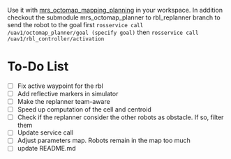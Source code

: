 Use it with
[mrs_octomap_mapping_planning](https://github.com/ctu-mrs/mrs_octomap_mapping_planning/tree/master)
in your workspace. In addition checkout the submodule mrs_octomap_planner to rbl_replanner
branch
to send the robot to the goal first `rosservice call /uav1/octomap_planner/goal (specify goal)`
then `rosservice call /uav1/rbl_controller/activation` 

# To-Do List

- [ ] Fix active waypoint for the rbl
- [ ] Add reflective markers in simulator
- [ ] Make the replanner team-aware
- [ ] Speed up computation of the cell and centroid
- [ ] Check if the replanner consider the other robots as obstacle. If so,
      filter them 
- [ ] Update service call
- [ ] Adjust parameters map. Robots remain in the map too much 
- [ ] update README.md
